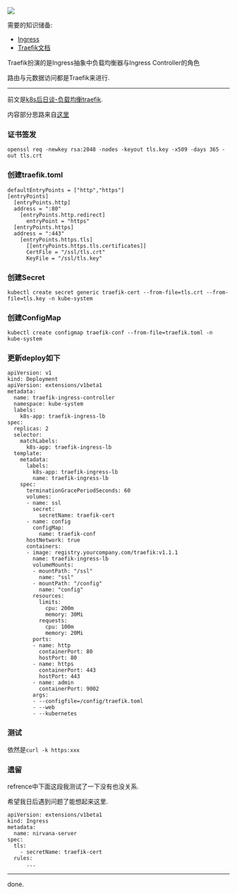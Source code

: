 ![](https://o4dyfn0ef.qnssl.com/image/2016-12-19-architecture.png?imageView2/2/h/300) 

需要的知识储备: 

- [Ingress](http://kubernetes.io/docs/user-guide/ingress/)
- [Traefik文档](https://docs.traefik.io/user-guide/kubernetes/)

Traefik扮演的是Ingress抽象中负载均衡器与Ingress Controller的角色 

路由与元数据访问都是Traefik来进行. 

- - - - - 

前文是[k8s后日谈-负载均衡traefik](https://www.slahser.com/2016/11/19/k8s后日谈-负载均衡traefik/). 

内容部分思路来自[这里](https://medium.com/@patrickeasters/using-traefik-with-tls-on-kubernetes-cb67fb43a948#.2u7hhq5my) 

### 证书签发 

`openssl req -newkey rsa:2048 -nodes -keyout tls.key -x509 -days 365 -out tls.crt`

### 创建traefik.toml 

```
defaultEntryPoints = ["http","https"]
[entryPoints]
  [entryPoints.http]
  address = ":80"
    [entryPoints.http.redirect]
      entryPoint = "https"
  [entryPoints.https]
  address = ":443"
    [entryPoints.https.tls]
      [[entryPoints.https.tls.certificates]]
      CertFile = "/ssl/tls.crt"
      KeyFile = "/ssl/tls.key"
```

### 创建Secret 

`kubectl create secret generic traefik-cert --from-file=tls.crt --from-file=tls.key -n kube-system` 

### 创建ConfigMap 

`kubectl create configmap traefik-conf --from-file=traefik.toml -n kube-system` 

### 更新deploy如下

```
apiVersion: v1
kind: Deployment
apiVersion: extensions/v1beta1
metadata:
  name: traefik-ingress-controller
  namespace: kube-system
  labels:
    k8s-app: traefik-ingress-lb
spec:
  replicas: 2
  selector:
    matchLabels:
      k8s-app: traefik-ingress-lb
  template:
    metadata:
      labels:
        k8s-app: traefik-ingress-lb
        name: traefik-ingress-lb
    spec:
      terminationGracePeriodSeconds: 60
      volumes:
      - name: ssl
        secret:
          secretName: traefik-cert
      - name: config
        configMap:
          name: traefik-conf
      hostNetwork: true
      containers:
      - image: registry.yourcompany.com/traefik:v1.1.1
        name: traefik-ingress-lb
        volumeMounts:
        - mountPath: "/ssl"
          name: "ssl"
        - mountPath: "/config"
          name: "config"
        resources:
          limits:
            cpu: 200m
            memory: 30Mi
          requests:
            cpu: 100m
            memory: 20Mi
        ports:
        - name: http
          containerPort: 80
          hostPort: 80
        - name: https
          containerPort: 443
          hostPort: 443
        - name: admin
          containerPort: 9002
        args:
        - --configfile=/config/traefik.toml
        - --web
        - --kubernetes
``` 

### 测试 

依然是`curl -k https:xxx`

### 遗留 

refrence中下面这段我测试了一下没有也没关系. 

希望我日后遇到问题了能想起来这里.  

```
apiVersion: extensions/v1beta1
kind: Ingress
metadata:
  name: nirvana-server
spec:
  tls:
    - secretName: traefik-cert
  rules:
      ... 
``` 

- - - - -- 

done.


